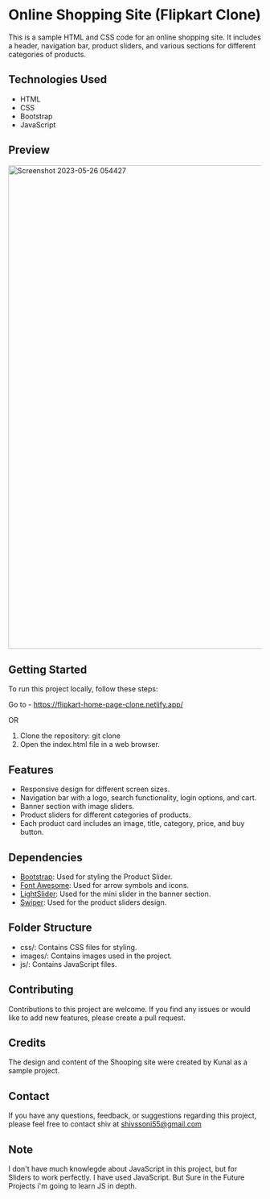 # Online Shopping Site (Flipkart Clone)

This is a sample HTML and CSS code for an online shopping site. It includes a header, navigation bar, product sliders, and various sections for different categories of products.

## Technologies Used

- HTML
- CSS
- Bootstrap
- JavaScript

## Preview 

<img width="960" alt="Screenshot 2023-05-26 054427" src="https://github.com/Shivsoni64/Flipkart-HomePage-Clone/assets/134169718/6998d42d-7925-4876-9f03-2f6fda9f99de">


## Getting Started

To run this project locally, follow these steps:

Go to - https://flipkart-home-page-clone.netlify.app/

OR

1. Clone the repository: git clone <repository-url>
2. Open the index.html file in a web browser.

## Features

- Responsive design for different screen sizes.
- Navigation bar with a logo, search functionality, login options, and cart.
- Banner section with image sliders.
- Product sliders for different categories of products.
- Each product card includes an image, title, category, price, and buy button.

## Dependencies

- [Bootstrap](https://getbootstrap.com/): Used for styling the Product Slider.
- [Font Awesome](https://fontawesome.com/): Used for arrow symbols and icons.
- [LightSlider](https://github.com/sachinchoolur/lightslider): Used for the mini slider in the banner section.
- [Swiper](https://swiperjs.com/): Used for the product sliders design.

## Folder Structure

- css/: Contains CSS files for styling.
- images/: Contains images used in the project.
- js/: Contains JavaScript files.

## Contributing

Contributions to this project are welcome. If you find any issues or would like to add new features, please create a pull request.

## Credits

The design and content of the Shooping site were created by Kunal as a sample project.

## Contact

If you have any questions, feedback, or suggestions regarding this project, please feel free to contact shiv at shivssoni55@gmail.com

## Note

I don't have much knowlegde about JavaScript in this project, but for Sliders to work perfectly. I have used JavaScript.
But Sure in the Future Projects i'm going to learn JS in depth.

